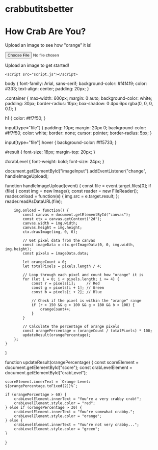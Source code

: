# crabbutitsbetter
<!DOCTYPE html>
<html lang="en">
<head>
    <meta charset="UTF-8">
    <meta name="viewport" content="width=device-width, initial-scale=1.0">
    <title>Crab Detector</title>
    <link rel="stylesheet" href="styles.css">
</head>
<body>
    <div class="container">
        <h1>How Crab Are You?</h1>
        <p>Upload an image to see how "orange" it is!</p>
        <input type="file" id="imageInput" accept="image/*" />
        <canvas id="canvas" style="display:none;"></canvas>
        <div id="result">
            <p id="score">Upload an image to get started!</p>
            <p id="crabLevel"></p>
        </div>
    </div>

    <script src="script.js"></script>
</body>
</html>

body {
    font-family: Arial, sans-serif;
    background-color: #f4f4f9;
    color: #333;
    text-align: center;
    padding: 20px;
}

.container {
    max-width: 600px;
    margin: 0 auto;
    background-color: white;
    padding: 30px;
    border-radius: 10px;
    box-shadow: 0 4px 6px rgba(0, 0, 0, 0.1);
}

h1 {
    color: #ff7f50;
}

input[type="file"] {
    padding: 10px;
    margin: 20px 0;
    background-color: #ff7f50;
    color: white;
    border: none;
    cursor: pointer;
    border-radius: 5px;
}

input[type="file"]:hover {
    background-color: #ff5733;
}

#result {
    font-size: 18px;
    margin-top: 20px;
}

#crabLevel {
    font-weight: bold;
    font-size: 24px;
}

document.getElementById("imageInput").addEventListener("change", handleImageUpload);

function handleImageUpload(event) {
    const file = event.target.files[0];
    if (file) {
        const img = new Image();
        const reader = new FileReader();
        reader.onload = function(e) {
            img.src = e.target.result;
        };
        reader.readAsDataURL(file);

        img.onload = function() {
            const canvas = document.getElementById("canvas");
            const ctx = canvas.getContext("2d");
            canvas.width = img.width;
            canvas.height = img.height;
            ctx.drawImage(img, 0, 0);

            // Get pixel data from the canvas
            const imageData = ctx.getImageData(0, 0, img.width, img.height);
            const pixels = imageData.data;

            let orangeCount = 0;
            let totalPixels = pixels.length / 4;

            // Loop through each pixel and count how "orange" it is
            for (let i = 0; i < pixels.length; i += 4) {
                const r = pixels[i];     // Red
                const g = pixels[i + 1]; // Green
                const b = pixels[i + 2]; // Blue

                // Check if the pixel is within the "orange" range
                if (r > 150 && g > 100 && g < 180 && b < 100) {
                    orangeCount++;
                }
            }

            // Calculate the percentage of orange pixels
            const orangePercentage = (orangeCount / totalPixels) * 100;
            updateResult(orangePercentage);
        };
    }
}

function updateResult(orangePercentage) {
    const scoreElement = document.getElementById("score");
    const crabLevelElement = document.getElementById("crabLevel");

    scoreElement.innerText = `Orange Level: ${orangePercentage.toFixed(2)}%`;

    if (orangePercentage > 60) {
        crabLevelElement.innerText = "You're a very crabby crab!";
        crabLevelElement.style.color = "red";
    } else if (orangePercentage > 30) {
        crabLevelElement.innerText = "You're somewhat crabby.";
        crabLevelElement.style.color = "orange";
    } else {
        crabLevelElement.innerText = "You're not very crabby...";
        crabLevelElement.style.color = "green";
    }
}

